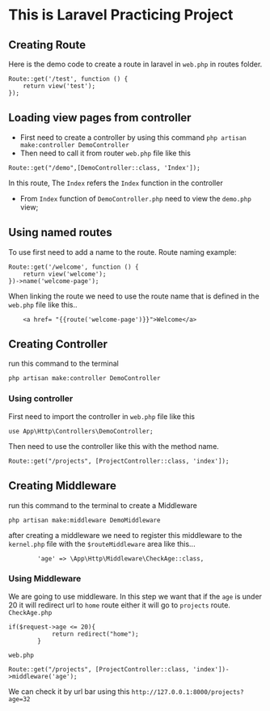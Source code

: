 # This is Laravel Practicing Project


## Creating Route
Here is the demo code to create a route in laravel in `web.php` in routes folder.
```
Route::get('/test', function () {
    return view('test');
});
```

## Loading view pages from controller
- First need to create a controller by using this command ```php artisan make:controller DemoController```
- Then need to call it from router ```web.php``` file like this 
```
Route::get("/demo",[DemoController::class, 'Index']);
``` 
In this route, The ```Index``` refers the ```Index``` function in the controller
- From ```Index``` function of ```DemoController.php``` need to view the ```demo.php``` view; 

## Using named routes
To use first need to add a name to the route. Route naming example: 
```
Route::get('/welcome', function () {
    return view('welcome');
})->name('welcome-page');
```
When linking the route we need to use the route name that is defined in the ```web.php``` file like this..
```
    <a href= "{{route('welcome-page')}}">Welcome</a>
```
## Creating Controller 
run this command to the terminal
````
php artisan make:controller DemoController
````

### Using controller 
First need to import the controller in ```web.php``` file like this 
````
use App\Http\Controllers\DemoController;

````
Then need to use the controller like this with the method name.  
````
Route::get("/projects", [ProjectController::class, 'index']);

````

## Creating Middleware
run this command to the terminal to create a Middleware
```
php artisan make:middleware DemoMiddleware
```
after creating a middleware we need to register this middleware to the ```kernel.php``` file with the ```$routeMiddleware``` area like this...
````
        'age' => \App\Http\Middleware\CheckAge::class,
````
### Using Middleware
We are going to use middleware. In this step we want that if the ```age``` is under 20 it will redirect url to ```home``` route either it will go to ```projects``` route. 
```CheckAge.php```
````
if($request->age <= 20){
            return redirect("home");
        }
````
```web.php```
````
Route::get("/projects", [ProjectController::class, 'index'])->middleware('age');
````
We can check it by url bar using this ```http://127.0.0.1:8000/projects?age=32```
